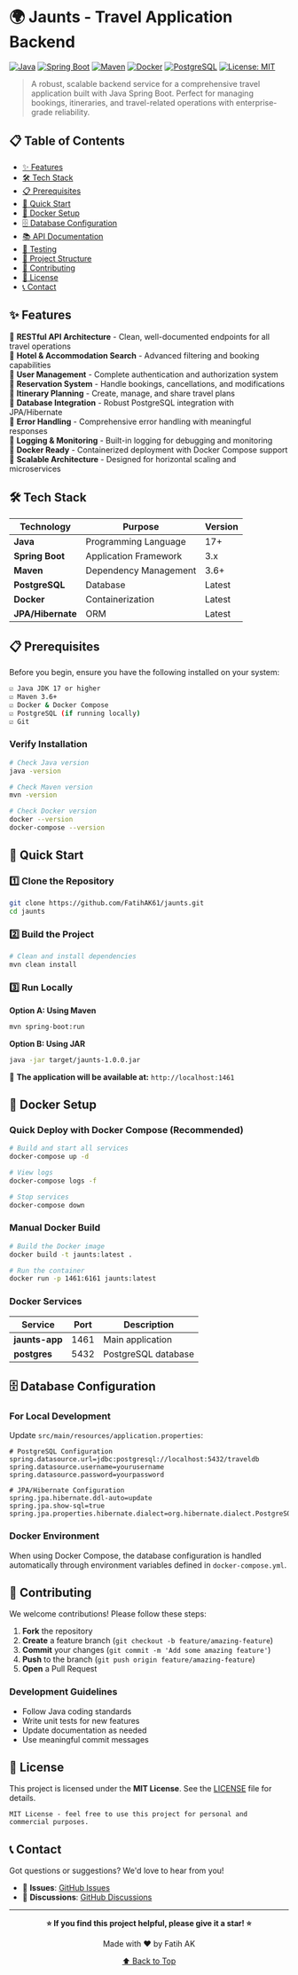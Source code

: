# 🌍 Jaunts - Travel Application Backend

[![Java](https://img.shields.io/badge/Java-17+-orange?style=flat-square&logo=java)](https://openjdk.java.net/)
[![Spring Boot](https://img.shields.io/badge/Spring%20Boot-3.x-brightgreen?style=flat-square&logo=spring-boot)](https://spring.io/projects/spring-boot)
[![Maven](https://img.shields.io/badge/Maven-3.6+-blue?style=flat-square&logo=apache-maven)](https://maven.apache.org/)
[![Docker](https://img.shields.io/badge/Docker-Supported-2496ED?style=flat-square&logo=docker)](https://www.docker.com/)
[![PostgreSQL](https://img.shields.io/badge/PostgreSQL-Database-336791?style=flat-square&logo=postgresql)](https://www.postgresql.org/)
[![License: MIT](https://img.shields.io/badge/License-MIT-yellow?style=flat-square)](https://opensource.org/licenses/MIT)

> A robust, scalable backend service for a comprehensive travel application built with Java Spring Boot. Perfect for
> managing bookings, itineraries, and travel-related operations with enterprise-grade reliability.

## 📋 Table of Contents

- [✨ Features](#-features)
- [🛠️ Tech Stack](#️-tech-stack)
- [📋 Prerequisites](#-prerequisites)
- [🚀 Quick Start](#-quick-start)
- [🐳 Docker Setup](#-docker-setup)
- [🗄️ Database Configuration](#️-database-configuration)
- [📚 API Documentation](#-api-documentation)
- [🧪 Testing](#-testing)
- [📁 Project Structure](#-project-structure)
- [🤝 Contributing](#-contributing)
- [📄 License](#-license)
- [📞 Contact](#-contact)

## ✨ Features

🔹 **RESTful API Architecture** - Clean, well-documented endpoints for all travel operations  
🔹 **Hotel & Accommodation Search** - Advanced filtering and booking capabilities  
🔹 **User Management** - Complete authentication and authorization system  
🔹 **Reservation System** - Handle bookings, cancellations, and modifications  
🔹 **Itinerary Planning** - Create, manage, and share travel plans  
🔹 **Database Integration** - Robust PostgreSQL integration with JPA/Hibernate  
🔹 **Error Handling** - Comprehensive error handling with meaningful responses  
🔹 **Logging & Monitoring** - Built-in logging for debugging and monitoring  
🔹 **Docker Ready** - Containerized deployment with Docker Compose support  
🔹 **Scalable Architecture** - Designed for horizontal scaling and microservices

## 🛠️ Tech Stack

| Technology        | Purpose               | Version |
|-------------------|-----------------------|---------|
| **Java**          | Programming Language  | 17+     |
| **Spring Boot**   | Application Framework | 3.x     |
| **Maven**         | Dependency Management | 3.6+    |
| **PostgreSQL**    | Database              | Latest  |
| **Docker**        | Containerization      | Latest  |
| **JPA/Hibernate** | ORM                   | Latest  |

## 📋 Prerequisites

Before you begin, ensure you have the following installed on your system:

```bash
☑️ Java JDK 17 or higher
☑️ Maven 3.6+
☑️ Docker & Docker Compose
☑️ PostgreSQL (if running locally)
☑️ Git
```

### Verify Installation

```bash
# Check Java version
java -version

# Check Maven version
mvn -version

# Check Docker version
docker --version
docker-compose --version
```

## 🚀 Quick Start

### 1️⃣ Clone the Repository

```bash
git clone https://github.com/FatihAK61/jaunts.git
cd jaunts
```

### 2️⃣ Build the Project

```bash
# Clean and install dependencies
mvn clean install
```

### 3️⃣ Run Locally

**Option A: Using Maven**

```bash
mvn spring-boot:run
```

**Option B: Using JAR**

```bash
java -jar target/jaunts-1.0.0.jar
```

🎉 **The application will be available at:** `http://localhost:1461`

## 🐳 Docker Setup

### Quick Deploy with Docker Compose (Recommended)

```bash
# Build and start all services
docker-compose up -d

# View logs
docker-compose logs -f

# Stop services
docker-compose down
```

### Manual Docker Build

```bash
# Build the Docker image
docker build -t jaunts:latest .

# Run the container
docker run -p 1461:6161 jaunts:latest
```

### Docker Services

| Service        | Port | Description         |
|----------------|------|---------------------|
| **jaunts-app** | 1461 | Main application    |
| **postgres**   | 5432 | PostgreSQL database |

## 🗄️ Database Configuration

### For Local Development

Update `src/main/resources/application.properties`:

```properties
# PostgreSQL Configuration
spring.datasource.url=jdbc:postgresql://localhost:5432/traveldb
spring.datasource.username=yourusername
spring.datasource.password=yourpassword

# JPA/Hibernate Configuration
spring.jpa.hibernate.ddl-auto=update
spring.jpa.show-sql=true
spring.jpa.properties.hibernate.dialect=org.hibernate.dialect.PostgreSQLDialect
```

### Docker Environment

When using Docker Compose, the database configuration is handled automatically through environment variables defined in
`docker-compose.yml`.

## 🤝 Contributing

We welcome contributions! Please follow these steps:

1. **Fork** the repository
2. **Create** a feature branch (`git checkout -b feature/amazing-feature`)
3. **Commit** your changes (`git commit -m 'Add some amazing feature'`)
4. **Push** to the branch (`git push origin feature/amazing-feature`)
5. **Open** a Pull Request

### Development Guidelines

- Follow Java coding standards
- Write unit tests for new features
- Update documentation as needed
- Use meaningful commit messages

## 📄 License

This project is licensed under the **MIT License**. See the [LICENSE](LICENSE) file for details.

```
MIT License - feel free to use this project for personal and commercial purposes.
```

## 📞 Contact

Got questions or suggestions? We'd love to hear from you!

- 🐛 **Issues**: [GitHub Issues](https://github.com/FatihAK61/jaunts/issues)
- 💬 **Discussions**: [GitHub Discussions](https://github.com/FatihAK61/jaunts/discussions)

---

<div align="center">

**⭐ If you find this project helpful, please give it a star! ⭐**

Made with ❤️ by Fatih AK

[⬆ Back to Top](#-jaunts---travel-application-backend)

</div>